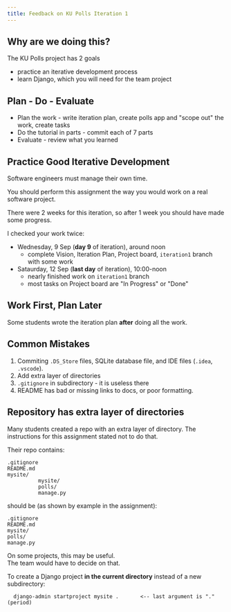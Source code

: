 ```yaml
---
title: Feedback on KU Polls Iteration 1
---
```


## Why are we doing this?

The KU Polls project has 2 goals

* practice an iterative development process
* learn Django, which you will need for the team project

## Plan - Do - Evaluate

* Plan the work - write iteration plan, create polls app and "scope out" the work, create tasks
* Do the tutorial in parts - commit each of 7 parts
* Evaluate - review what you learned

## Practice Good Iterative Development

Software engineers must manage their own time.

You should perform this assignment the way you would 
work on a real software project.

There were 2 weeks for this iteration,
so after 1 week you should have made some progress.

I checked your work twice:

* Wednesday, 9 Sep (**day 9** of iteration), around noon
  - complete Vision, Iteration Plan, Project board, `iteration1` branch with some work
* Sataurday, 12 Sep (**last day** of iteration), 10:00-noon
  - nearly finished work on `iteration1` branch
  - most tasks on Project board are "In Progress" or "Done"

## Work First, Plan Later

Some students wrote the iteration plan **after** doing all the work.


## Common Mistakes

1. Commiting `.DS_Store` files, SQLite database file, and IDE files (`.idea`, `.vscode`).
2. Add extra layer of directories
3. `.gitignore` in subdirectory - it is useless there
4. README has bad or missing links to docs, or poor formatting.

## Repository has extra layer of directories

Many students created a repo with an extra layer of directory.
The instructions for this assignment stated not to do that.  

Their repo contains:
```
.gitignore
README.md
mysite/
          mysite/
          polls/
          manage.py
```
should be (as shown by example in the assignment):
```
.gitignore
README.md
mysite/
polls/
manage.py
```

On some projects, this may be useful.    
The team would have to decide on that. 

To create a Django project **in the current directory** 
instead of a new subdirectory:
```
  django-admin startproject mysite .       <-- last argument is "." (period)
```
